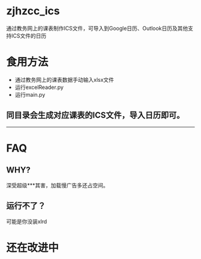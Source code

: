 # zjhzcc_ics
通过教务网上的课表制作ICS文件，可导入到Google日历、Outlook日历及其他支持ICS文件的日历

#  食用方法
- 通过教务网上的课表数据手动输入xlsx文件  
- 运行excelReader.py  
- 运行main.py  
## 同目录会生成对应课表的ICS文件，导入日历即可。
****
#  FAQ

##  WHY?
深受超级***其害，加载慢广告多还占空间。

##  运行不了？
可能是你没装xlrd

# 还在改进中
